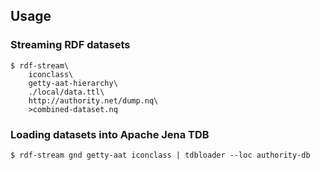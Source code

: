 ## Usage

### Streaming RDF datasets

``` shell
$ rdf-stream\
    iconclass\
    getty-aat-hierarchy\
    ./local/data.ttl\
    http://authority.net/dump.nq\
    >combined-dataset.nq
```

### Loading datasets into Apache Jena TDB

``` shell
$ rdf-stream gnd getty-aat iconclass | tdbloader --loc authority-db
```